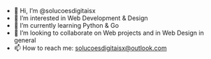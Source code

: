 - 👋 Hi, I’m @solucoesdigitaisx
- 👀 I’m interested in Web Development & Design
- 🌱 I’m currently learning Python & Go
- 💞️ I’m looking to collaborate on Web projects and in Web Design in general
- 📫 How to reach me: solucoesdigitaisx@outlook.com

<!---
solucoesdigitaisx/solucoesdigitaisx is a ✨ special ✨ repository because its `README.md` (this file) appears on your GitHub profile.
You can click the Preview link to take a look at your changes.
--->
